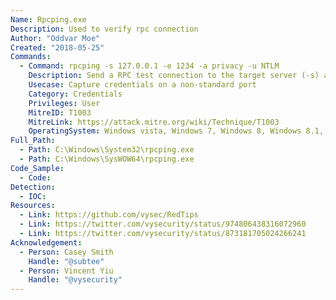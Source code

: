 ```yaml
---
Name: Rpcping.exe
Description: Used to verify rpc connection
Author: "Oddvar Moe"
Created: "2018-05-25"
Commands:
  - Command: rpcping -s 127.0.0.1 -e 1234 -a privacy -u NTLM
    Description: Send a RPC test connection to the target server (-s) and force the NTLM hash to be sent in the process.
    Usecase: Capture credentials on a non-standard port
    Category: Credentials
    Privileges: User
    MitreID: T1003
    MitreLink: https://attack.mitre.org/wiki/Technique/T1003
    OperatingSystem: Windows vista, Windows 7, Windows 8, Windows 8.1, Windows 10
Full_Path:
  - Path: C:\Windows\System32\rpcping.exe
  - Path: C:\Windows\SysWOW64\rpcping.exe
Code_Sample:
  - Code:
Detection:
  - IOC:
Resources:
  - Link: https://github.com/vysec/RedTips
  - Link: https://twitter.com/vysecurity/status/974806438316072960
  - Link: https://twitter.com/vysecurity/status/873181705024266241
Acknowledgement:
  - Person: Casey Smith
    Handle: "@subtee"
  - Person: Vincent Yiu
    Handle: "@vysecurity"
---
```

